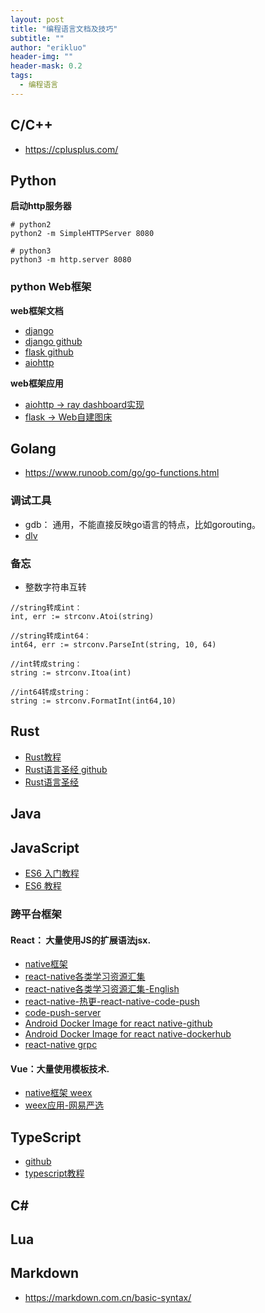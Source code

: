 ```yaml
---
layout: post
title: "编程语言文档及技巧"
subtitle: ""
author: "erikluo"
header-img: ""
header-mask: 0.2
tags:
  - 编程语言
---
```



## C/C++

- <https://cplusplus.com/>

## Python
**启动http服务器** <br>
```
# python2
python2 -m SimpleHTTPServer 8080

# python3
python3 -m http.server 8080
```
### python Web框架
**web框架文档**
- [django](https://www.djangoproject.com/)
- [django github](https://github.com/django/django)
- [flask github](https://github.com/pallets/flask)
- [aiohttp](https://docs.aiohttp.org/en/stable/)

**web框架应用**
- [aiohttp -> ray dashboard实现](https://github.com/ray-project/ray/)
- [flask -> Web自建图床](https://gitee.com/staugur/picbed)



## Golang
- <https://www.runoob.com/go/go-functions.html>  

### 调试工具
- gdb： 通用，不能直接反映go语言的特点，比如gorouting。
- [dlv](https://github.com/go-delve/delve)

### 备忘
- 整数字符串互转
```
//string转成int：
int, err := strconv.Atoi(string)

//string转成int64：
int64, err := strconv.ParseInt(string, 10, 64)

//int转成string：
string := strconv.Itoa(int)

//int64转成string：
string := strconv.FormatInt(int64,10)
```



## Rust
- [Rust教程](https://www.runoob.com/rust/rust-tutorial.html)
- [Rust语言圣经 github](https://github.com/sunface/rust-course)
- [Rust语言圣经](https://course.rs/about-book.html)

## Java

## JavaScript
- [ES6 入门教程](https://es6.ruanyifeng.com/)
- [ ES6 教程](https://www.runoob.com/w3cnote/es6-tutorial.html)


### 跨平台框架
#### React： 大量使用JS的扩展语法jsx.
- [native框架](https://github.com/facebook/react-native)
- [react-native各类学习资源汇集](https://github.com/reactnativecn/react-native-guide)
- [react-native各类学习资源汇集-English](https://github.com/jondot/awesome-react-native)
- [react-native-热更-react-native-code-push](https://github.com/microsoft/react-native-code-push)
- [code-push-server](https://github.com/lisong/code-push-server)
- [Android Docker Image for react native-github](https://github.com/react-native-community/docker-android)
- [Android Docker Image for react native-dockerhub](https://hub.docker.com/r/reactnativecommunity/react-native-android)
- [react-native grpc](https://github.com/DaniJG/react-native-grpc)

#### Vue：大量使用模板技术.
- [native框架 weex](https://github.com/alibaba/weex)
- [weex应用-网易严选](https://github.com/zwwill/yanxuan-weex-demo)

## TypeScript
- [github](https://github.com/microsoft/TypeScript)
- [typescript教程](https://www.runoob.com/typescript/ts-tutorial.html)
## C#
## Lua
## Markdown
- <https://markdown.com.cn/basic-syntax/>
